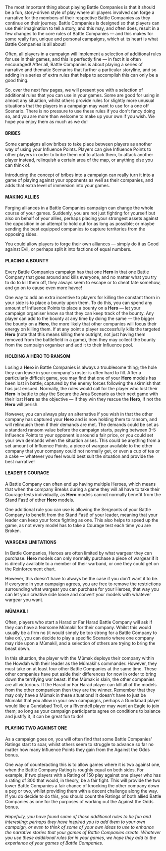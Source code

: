 ﻿The most important thing about playing Battle Companies is that it should be a fun, story-driven style of play where all players involved can forge a narrative for the members of their respective Battle Companies as they continue on their journey. Battle Companies is designed so that players can use their imagination to tell a story, and this may, and often does, result in a few changes to the core rules of Battle Companies — and this makes for some really fun, unique and personal campaigns, which at its heart is what Battle Companies is all about!

Often, all players in a campaign will implement a selection of additional rules for use in their games, and this is perfectly fine — in fact it is often encouraged! After all, Battle Companies is about playing a series of narrative and thematic Scenarios that further a particular storyline, and so adding in a series of extra rules that helps to accomplish this can only be a good thing.

So, over the next few pages, we will present you with a selection of additional rules that you can use in your games. Some are good for using in almost any situation, whilst others provide rules for slightly more unusual situations that the players in a campaign may want to use for a one off Scenario. There is no pressure to use these rules if you don't fancy doing so, and you are more than welcome to make up your own if you wish. We hope you enjoy them as much as we do!

#### BRIBES

Some campaigns allow bribes to take place between players as another way of using your Influence Points. Players can give Influence Points to other players in order to bribe them not to attack them, to attack another player instead, relinquish a certain area of the map, or anything else you can think of.

Introducing the concept of bribes into a campaign can really turn it into a game of playing against your opponents as well as their companies, and adds that extra level of immersion into your games.

#### MAKING ALLIES

Forging alliances in a Battle Companies campaign can change the whole course of your games. Suddenly, you are not just fighting for yourself but also on behalf of your allies, perhaps placing your strongest assets against the opposition in an attempt to hold out for as long as possible; or maybe sending the best equipped companies to capture territories from the opposing sides.

You could allow players to forge their own alliances — simply do it as Good against Evil, or perhaps split it into factions of equal numbers.

#### PLACING A BOUNTY

Every Battle Companies campaign has that one **Hero** in that one Battle Company that goes around and kills everyone, and no matter what you try to do to kill them off, they always seem to escape or to cheat fate somehow, and go on to cause even more havoc!

One way to add an extra incentive to players for killing the constant thorn in your side is to place a bounty upon them. To do this, you can spend any amount of Influence Points to place a bounty on a **Hero** — let your campaign organiser know so that they can keep track of the bounty. Any player can add to the bounty at any time by doing the same — the bigger the bounty on a **Hero**, the more likely that other companies will focus their energy on killing them. If at any point a player successfully kills the targeted **Hero** (note that this means killing them outright, not just having them removed from the battlefield in a game), then they may collect the bounty from the campaign organiser and add it to their Influence pool.

#### HOLDING A HERO TO RANSOM

Losing a **Hero** in Battle Companies is always a troublesome thing; the hole they can leave in your company's roster is often hard to fill. After a particularly difficult game, you may find that one of your **Hero** models has been lost in battle; captured by the enemy forces following the skirmish that has just ensued. Normally, the rules would call for the player who lost their **Hero** in battle to play the Secure the Area Scenario as their next game with their lost **Hero** as the objective — if they win they rescue the **Hero**, if not the **Hero** will perish.

However, you can always play an alternative if you wish in that the other company has captured your **Hero** and is now holding them to ransom, and will relinquish them if their demands are met. The demands could be set as a standard ransom value before the campaign starts, paying between 3-5 Influence Points to your opponent is around a fair price, or you could set your own demands when the situation arises. This could be anything from a set amount of Influence Points, a piece of wargear available to the other company that your company could not normally get, or even a cup of tea or a cake — whatever you feel would best suit the situation and provide the best narrative!

#### LEADER'S COURAGE

A Battle Company can often end up having multiple Heroes, which means that when the company Breaks during a game they will all have to take their Courage tests individually, as **Hero** models cannot normally benefit from the Stand Fast! of other **Hero** models.

One additional rule you can use is allowing the Sergeants of your Battle Company to benefit from the Stand Fast! of your leader, meaning that your leader can keep your force fighting as one. This also helps to speed up the game, as not every model has to take a Courage test each time you are Broken.

#### WARGEAR LIMITATIONS

In Battle Companies, Heroes are often limited by what wargear they can purchase. **Hero** models can only normally purchase a piece of wargear if it is directly available to a member of their warband, or one they could get on the Reinforcement chart.

However, this doesn't have to always be the case if you don't want it to be. If everyone in your campaign agrees, you are free to remove the restrictions surrounding what wargear you can purchase for your Heroes, that way you can let your creative side loose and convert your models with whatever wargear you want.

#### MÛMAKIL!

Often, players who start a Harad or Far Harad Battle Company will ask if they can have a fearsome Mûmakil for their company. Whilst this would usually be a firm no (it would simply be too strong for a Battle Company to take on), you can decide to play a specific Scenario where one company may ride upon a Mûmakil, and a selection of others are trying to bring the beast down.

In this situation, the player with the Mûmak deploys their company within the Howdah with their leader as the Mûmakil's commander. However, they must take on at least four other Battle Companies at the same time. These other companies have put aside their differences for now in order to bring down the terrifying war beast. If the Mûmak is slain, the other companies are all victorious. If the Harad or Far Harad player can kill all of the models from the other companiesn then they are the winner. Remember that they may only have a Mûmak in these situations! It doesn't have to just be Mûmakil that you allow in your own campaigns, perhaps a Gundabad player would like a Gundabad Troll, or a Rivendell player may want an Eagle to join them; so long as your campaign participants agree on conditions to balance and justify it, it can be great fun to do!

#### PLAYING TWO AGAINST ONE

As a campaign goes on, you will often find that some Battle Companies' Ratings start to soar, whilst others seem to struggle to advance so far no matter how many Influence Points they gain from the Against the Odds bonus.

One way of counteracting this is to allow games where it is two against one, when the Battle Company Rating is roughly equal on both sides. For example, if two players with a Rating of 150 play against one player who has a rating of 300 that would, in theory, be a fair fight. This will provide the two lower Battle Companies a fair chance of knocking the other company down a peg or two, whilst providing them with a decent challenge along the way. If you do decide to do this, you should count the Ratings of both allied Battle Companies as one for the purposes of working out the Against the Odds bonus.

*Hopefully, you have found some of these additional rules to be fun and interesting; perhaps they have inspired you to add them to your own campaign, or even to think of some of your own ideas to use to enhance the narrative stories that your games of Battle Companies create. Whatever you use these additional rules for in your games, we hope they add to the experience of your games of Battle Companies.*
